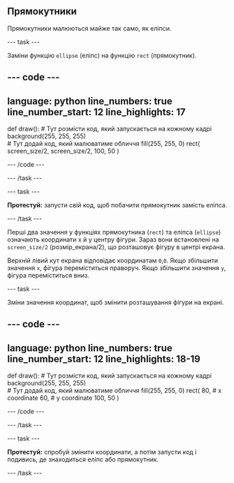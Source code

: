 ## Прямокутники

Прямокутники малюються майже так само, як еліпси.

--- task ---

Заміни функцію `ellipse` (еліпс) на функцію `rect` (прямокутник).

--- code ---
---
language: python
line_numbers: true
line_number_start: 12
line_highlights: 17
---

def draw():
    # Тут розмісти код, який запускається на кожному кадрі
    background(255, 255, 255)  
    # Тут додай код, який малюватиме обличчя
    fill(255, 255, 0) 
    rect(
        screen_size/2, 
        screen_size/2, 
        100, 
        50
    )  
  
--- /code ---

--- /task ---

--- task ---

**Протестуй:** запусти свій код, щоб побачити прямокутник замість еліпса.

--- /task ---

Перші два значення у функціях прямокутника (`rect`) та еліпса (`ellipse`) означають координати x й y центру фігури. Зараз вони встановлені на `screen_size/2` (розмір_екрана/2), що розташовує фігуру в центрі екрана.

Верхній лівий кут екрана відповідає координатам `0`,`0`. Якщо збільшити значення `x`, фігура переміститься праворуч. Якщо збільшити значення `y`, фігура переміститься вниз.


--- task ---

Зміни значення координат, щоб змінити розташування фігури на екрані.

--- code ---
---
language: python
line_numbers: true
line_number_start: 12
line_highlights: 18-19
---

def draw():
    # Тут розмісти код, який запускається на кожному кадрі
    background(255, 255, 255)  
    # Тут додай код, який малюватиме обличчя
    fill(255, 255, 0) 
    rect(
        80, # x coordinate
        60, # y coordinate
        100, 
        50
    )  
  
--- /code ---

--- /task ---

--- task ---

**Протестуй:** спробуй змінити координати, а потім запусти код і подивись, де знаходиться еліпс або прямокутник.

--- /task ---